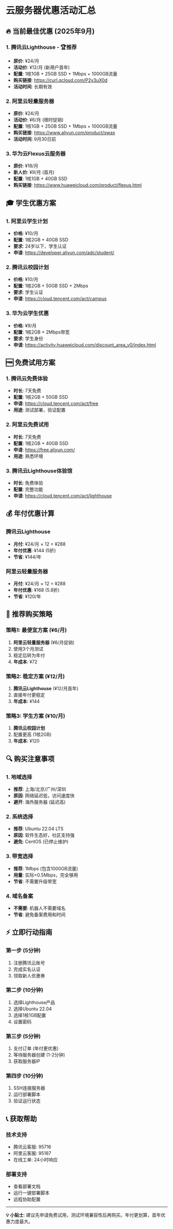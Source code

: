 # 云服务器优惠活动汇总

## 🔥 当前最佳优惠 (2025年9月)

### 1. 腾讯云Lighthouse - 🏆推荐
- **原价**: ¥24/月
- **活动价**: ¥12/月 (新用户首年)
- **配置**: 1核1GB + 25GB SSD + 1Mbps + 1000GB流量
- **购买链接**: https://curl.qcloud.com/P2y3uX0d
- **活动时间**: 长期有效

### 2. 阿里云轻量服务器
- **原价**: ¥24/月
- **活动价**: ¥6/月 (限时促销)
- **配置**: 1核1GB + 25GB SSD + 1Mbps + 1000GB流量
- **购买链接**: https://www.aliyun.com/product/swas
- **活动时间**: 9月30日前

### 3. 华为云Flexus云服务器
- **原价**: ¥18/月
- **新人价**: ¥9/月 (首月)
- **配置**: 1核1GB + 40GB SSD
- **购买链接**: https://www.huaweicloud.com/product/flexus.html

## 🎓 学生优惠方案

### 1. 阿里云学生计划
- **价格**: ¥10/月
- **配置**: 1核2GB + 40GB SSD
- **要求**: 24岁以下，学生认证
- **申请**: https://developer.aliyun.com/adc/student/

### 2. 腾讯云校园计划
- **价格**: ¥10/月
- **配置**: 1核2GB + 50GB SSD + 2Mbps
- **要求**: 学生认证
- **申请**: https://cloud.tencent.com/act/campus

### 3. 华为云学生优惠
- **价格**: ¥9/月
- **配置**: 1核2GB + 2Mbps带宽
- **要求**: 学生身份
- **申请**: https://activity.huaweicloud.com/discount_area_v0/index.html

## 🆓 免费试用方案

### 1. 腾讯云免费体验
- **时长**: 7天免费
- **配置**: 1核2GB + 50GB SSD
- **申请**: https://cloud.tencent.com/act/free
- **用途**: 测试部署，验证配置

### 2. 阿里云免费试用
- **时长**: 7天免费
- **配置**: 1核2GB + 40GB SSD
- **申请**: https://free.aliyun.com/
- **用途**: 熟悉环境

### 3. 腾讯云Lighthouse体验馆
- **时长**: 免费体验
- **配置**: 完整功能
- **申请**: https://cloud.tencent.com/act/lighthouse

## 💰 年付优惠计算

### 腾讯云Lighthouse
- **月付**: ¥24/月 × 12 = ¥288
- **年付优惠**: ¥144 (5折)
- **节省**: ¥144/年

### 阿里云轻量服务器
- **月付**: ¥24/月 × 12 = ¥288
- **年付优惠**: ¥168 (5.8折)
- **节省**: ¥120/年

## 🎯 推荐购买策略

### 策略1: 最便宜方案 (¥6/月)
1. **阿里云轻量服务器** (¥6/月促销)
2. 使用3个月测试
3. 稳定后转为年付
4. **年成本**: ¥72

### 策略2: 稳定方案 (¥12/月)
1. **腾讯云Lighthouse** (¥12/月首年)
2. 直接年付更稳定
3. **年成本**: ¥144

### 策略3: 学生方案 (¥10/月)
1. **腾讯云校园计划**
2. 配置更高 (1核2GB)
3. **年成本**: ¥120

## 🔍 购买注意事项

### 1. 地域选择
- **推荐**: 上海/北京/广州/深圳
- **原因**: 网络延迟低，访问速度快
- **避开**: 海外服务器 (延迟高)

### 2. 系统选择
- **推荐**: Ubuntu 22.04 LTS
- **原因**: 软件生态好，社区支持强
- **避免**: CentOS (已停止维护)

### 3. 带宽选择
- **推荐**: 1Mbps (包含1000GB流量)
- **用量**: 实际<0.5Mbps，完全够用
- **节省**: 不需要升级带宽

### 4. 域名备案
- **不需要**: 机器人不需要域名
- **节省**: 避免备案费用和时间

## ⚡ 立即行动指南

### 第一步 (5分钟)
1. 注册腾讯云账号
2. 完成实名认证
3. 领取新人优惠券

### 第二步 (10分钟)
1. 选择Lighthouse产品
2. 选择Ubuntu 22.04
3. 选择1核1GB配置
4. 设置密码

### 第三步 (5分钟)
1. 支付订单 (年付更优惠)
2. 等待服务器创建 (1-2分钟)
3. 获取服务器IP

### 第四步 (10分钟)
1. SSH连接服务器
2. 运行部署脚本
3. 验证运行状态

## 📞 获取帮助

### 技术支持
- 腾讯云客服: 95716
- 阿里云客服: 95187
- 在线工单: 24小时响应

### 部署支持
- 查看部署文档
- 运行一键部署脚本
- 远程协助配置

---

**💡 小贴士**: 建议先申请免费试用，测试环境兼容性后再购买。年付更划算，首年优惠力度最大。